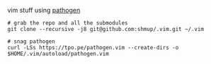 vim stuff using [pathogen](https://github.com/tpope/vim-pathogen)

```
# grab the repo and all the submodules
git clone --recursive -j8 git@github.com:shmup/.vim.git ~/.vim

# snag pathogen
curl -LSs https://tpo.pe/pathogen.vim --create-dirs -o $HOME/.vim/autoload/pathogen.vim
```

